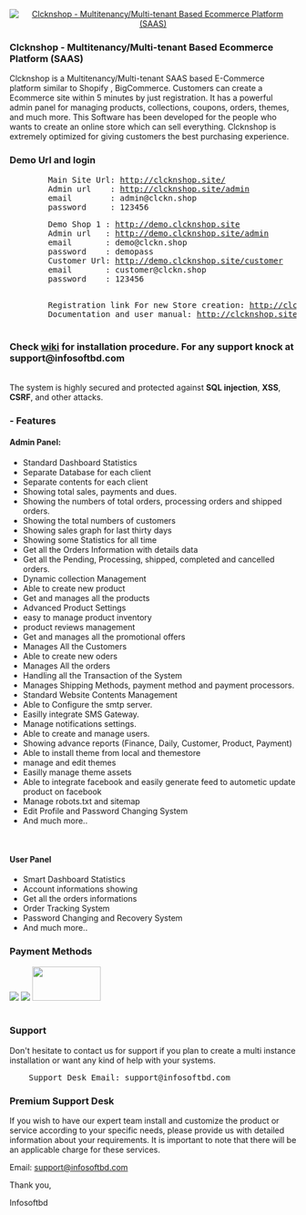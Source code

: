 <p align="center">
    <a href="https://infosoftbd.com/multitenancy-e-commerce-solution/"><img src="http://clcknshop.site/contents/admin/uploads/logos/clcknshoplogopng-19-10-2022-1666175726631.png" alt="Clcknshop - Multitenancy/Multi-tenant Based Ecommerce Platform (SAAS)"></a>
</p>

<h3> Clcknshop - Multitenancy/Multi-tenant Based Ecommerce Platform (SAAS) </h3>
<p>
	Clcknshop is a Multitenancy/Multi-tenant SAAS based E-Commerce platform similar to Shopify , BigCommerce. Customers can create a Ecommerce site within 5 minutes by just registration. It has a powerful admin panel for managing products, collections, coupons, orders, themes, and much more. This Software has been developed for the people who wants to create an online store which can sell everything. Clcknshop is extremely optimized for giving customers the best purchasing experience.
</p>
<h3>Demo Url and login</h3>
<pre>
		Main Site Url: <a target="_blank" href='http://clcknshop.site/'>http://clcknshop.site/</a>
		Admin url    : <a target="_blank" href='https://clcknshop.site/admin'>http://clcknshop.site/admin</a>
		email        : admin@clckn.shop
		password     : 123456
</pre>
<pre>
		Demo Shop 1 : <a target="_blank" href="http://demo.clcknshop.site">http://demo.clcknshop.site</a>
		Admin url   : <a target="_blank" href="http://demo.clcknshop.site/admin">http://demo.clcknshop.site/admin</a>
		email       : demo@clckn.shop
		password    : demopass
		Customer Url: <a target="_blank" href="http://demo.clcknshop.site/customer">http://demo.clcknshop.site/customer</a>
		email       : customer@clckn.shop
		password    : 123456

</pre>
<pre>
		Registration link For new Store creation: <a target="_blank" href='http://clcknshop.site/registration'>http://clcknshop.site/registration</a>
		Documentation and user manual: <a target="_blank" href='http://clcknshop.site/docs/'>http://clcknshop.site/docs</a>
	

</pre>
<h3>Check <a href="https://github.com/masum0009/clcknshop/wiki">wiki</a> for installation procedure. For any support knock at support@infosoftbd.com </h3>

<br>
The system is highly secured and protected against <b>SQL injection</b>, <b>XSS</b>, <b>CSRF</b>, and other attacks.

<h3> - Features </h3>
	<h4> Admin Panel: </h4>
		<ul>
			<li>Standard Dashboard Statistics</li>
			<li>Separate Database for each client</li>
			<li>Separate contents for each client</li>
			<li>Showing total sales, payments and dues.</li>
			<li>Showing the numbers of total orders,  processing orders and shipped orders.</li>
			<li>Showing the total numbers of customers</li>
			<li>Showing sales graph for last thirty days</li>
			<li>Showing some Statistics for all time</li>
			<li>Get all the Orders Information with details data</li>
			<li>Get all the Pending, Processing, shipped, completed and cancelled orders.</li>
			<li>Dynamic collection Management</li>
			<li>Able to create new product</li>
			<li>Get and manages all the products</li>
			<li>Advanced Product Settings</li>
			<li>easy to manage product inventory</li>
			<li>product reviews management</li>
			<li>Get and manages all the promotional offers</li>
			<li>Manages All the Customers</li>
			<li>Able to create new oders</li>
			<li>Manages All the orders</li>
			<li>Handling all the Transaction of the System</li>
			<li>Manages Shipping  Methods, payment method and payment processors.</li>
			<li>Standard Website Contents Management</li>
			<li>Able to Configure the smtp server.</li>
			<li>Easilly integrate  SMS Gateway.</li>
			<li>Manage notifications settings. </li>
			<li>Able to create and manage users.</li>
			<li>Showing advance reports (Finance, Daily, Customer, Product, Payment)</li>
			<li>Able to install theme from local and themestore</li>
			<li>manage and edit themes</li>
			<li>Easilly manage theme assets</li>
			<li>Able to integrate facebook and easily generate feed to autometic update product on facebook</li>
			<li>Manage robots.txt and sitemap</li>
			<li>Edit Profile and Password Changing System</li>
			<li>And much more..</li>
		</ul>
<br />
	<h4> User Panel </h4>
		<ul>
			<li>Smart Dashboard Statistics</li>
			<li>Account informations showing</li>
			<li>Get all the orders informations</li>
			<li>Order Tracking System</li>
			<li>Password Changing and Recovery System</li>
			<li>And much more..</li>
		</ul>

<h3>Payment Methods</h3>
<img src="https://www.vectorlogo.zone/logos/paypal/paypal-ar21.svg">
<img src="https://www.vectorlogo.zone/logos/stripe/stripe-ar21.svg">
<img width="120" height="60" src="https://sslcommerz.com/wp-content/uploads/2019/11/footer_logo.png">
<br><br>

<h3>Support</h3>
<p>
	Don't hesitate to contact us for support if you plan to create a multi instance installation or want any kind of help with your systems.
</p>
<pre>
	Support Desk Email: support@infosoftbd.com
</pre>

### Premium Support Desk
If you wish to have our expert team install and customize the product or service according to your specific needs, please provide us with detailed information about your requirements. It is important to note that there will be an applicable charge for these services. 

Email: support@infosoftbd.com

<p>Thank you,</p>
<p> Infosoftbd </p>
